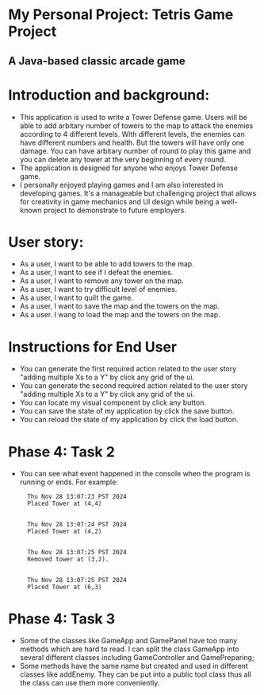 # My Personal Project: Tetris Game Project

## A Java-based classic arcade game

# Introduction and background:
- This application is used to write a Tower Defense game. Users will be able to add arbitary number of towers to the map to attack the enemies according to 4 different levels. With different levels, the enemies can have different numbers and health. But the towers will have only one damage. You can have arbitary number of round to play this game and you can delete any tower at the very beginning of every round.
- The application is designed for anyone who enjoys Tower Defense game.
- I personally enjoyed playing games and I am also interested in developing games. It's a manageable but challenging project that allows for creativity in game mechanics and UI design while being a well-known project to demonstrate to future employers.

# User story:
- As a user, I want to be able to add towers to the map.
- As a user, I want to see if I defeat the enemies.
- As a user, I want to remove any tower on the map.
- As a user, I want to try difficult level of enemies.
- As a user, I want to quilt the game.
- As a user, I want to save the map and the towers on the map.
- As a user. I wang to load the map and the towers on the map.

# Instructions for End User

- You can generate the first required action related to the user story "adding multiple Xs to a Y" by click any grid of the ui.
- You can generate the second required action related to the user story "adding multiple Xs to a Y" by click any grid of the ui.
- You can locate my visual component by click any button.
- You can save the state of my application by click the save button.
- You can reload the state of my application by click the load button.

# Phase 4: Task 2
- You can see what event happened in the console when the program is running or ends. For example:
        
        Thu Nov 28 13:07:23 PST 2024
        Placed Tower at (4,4)


        Thu Nov 28 13:07:24 PST 2024
        Placed Tower at (4,2)


        Thu Nov 28 13:07:25 PST 2024
        Removed tower at (3,2).


        Thu Nov 28 13:07:25 PST 2024
        Placed Tower at (6,3)

# Phase 4: Task 3
- Some of the classes like GameApp and GamePanel have too many methods which are hard to read.
I can split the class GameApp into several different classes including GameController and GamePreparing;
- Some methods have the same name but created and used in different classes like addEnemy. They can be put into a public tool class   thus all the class can use them more conveniently. 